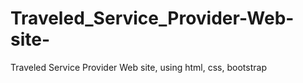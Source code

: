 # Traveled_Service_Provider-Web-site-
Traveled Service Provider Web site, using html, css, bootstrap

